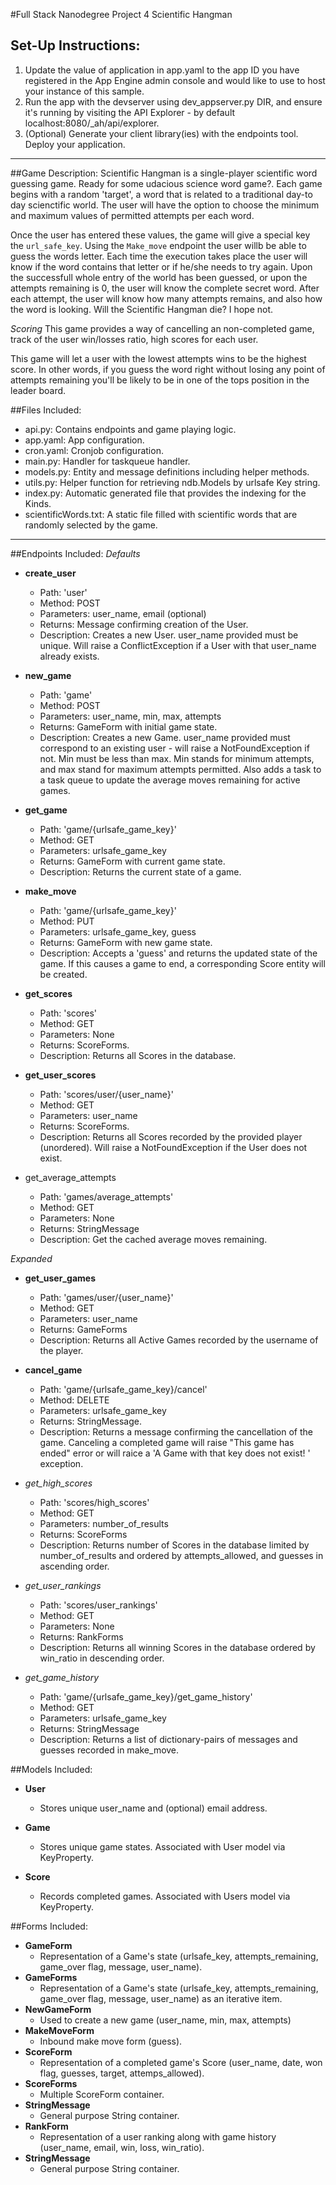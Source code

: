#Full Stack Nanodegree Project 4 Scientific Hangman

## Set-Up Instructions:
1.  Update the value of application in app.yaml to the app ID you have registered
 in the App Engine admin console and would like to use to host your instance of this sample.
1.  Run the app with the devserver using dev_appserver.py DIR, and ensure it's
 running by visiting the API Explorer - by default localhost:8080/_ah/api/explorer.
1.  (Optional) Generate your client library(ies) with the endpoints tool.
 Deploy your application.

 ---

##Game Description:
Scientific Hangman is a single-player scientific word guessing game. Ready for some udacious science word game?. Each game begins with a random 'target', a word that is related to a traditional day-to day scienctific world.  The user will have the option to choose the minimum and maximum values of permitted attempts per each word.

Once the user has entered these values, the game will give a special key the `url_safe_key`. Using the `Make_move` endpoint the user willb be able to guess the words letter. Each time the execution takes place the user will know if the word contains that letter or if he/she needs to try again. Upon the successfull whole entry of the world has been guessed, or upon the attempts remaining is 0, the user will know the complete secret word.  After each attempt, the user will know how many attempts remains, and also how the word is looking. Will the Scientific Hangman die? I hope not.

*Scoring*
This game provides a way of cancelling an non-completed game, track of the user win/losses ratio, high scores for each user.

This game will let a user with the lowest attempts wins to be the highest score. In other words, if you guess the word right without losing any point of attempts remaining you'll be likely to be in one of the tops position in the leader board.

##Files Included:
 - api.py: Contains endpoints and game playing logic.
 - app.yaml: App configuration.
 - cron.yaml: Cronjob configuration.
 - main.py: Handler for taskqueue handler.
 - models.py: Entity and message definitions including helper methods.
 - utils.py: Helper function for retrieving ndb.Models by urlsafe Key string.
 - index.py:  Automatic generated file that provides the indexing for the Kinds.
 - scientificWords.txt:  A static file filled with scientific words that are randomly selected by the game.

 ---
##Endpoints Included:
*Defaults*
 - **create_user**
    - Path: 'user'
    - Method: POST
    - Parameters: user_name, email (optional)
    - Returns: Message confirming creation of the User.
    - Description: Creates a new User. user_name provided must be unique. Will
    raise a ConflictException if a User with that user_name already exists.

 - **new_game**
    - Path: 'game'
    - Method: POST
    - Parameters: user_name, min, max, attempts
    - Returns: GameForm with initial game state.
    - Description: Creates a new Game. user_name provided must correspond to an
    existing user - will raise a NotFoundException if not. Min must be less than
    max. Min stands for minimum attempts, and max stand for maximum attempts permitted.
    Also adds a task to a task queue to update the average moves remaining
    for active games.

 - **get_game**
    - Path: 'game/{urlsafe_game_key}'
    - Method: GET
    - Parameters: urlsafe_game_key
    - Returns: GameForm with current game state.
    - Description: Returns the current state of a game.

 - **make_move**
    - Path: 'game/{urlsafe_game_key}'
    - Method: PUT
    - Parameters: urlsafe_game_key, guess
    - Returns: GameForm with new game state.
    - Description: Accepts a 'guess' and returns the updated state of the game.
    If this causes a game to end, a corresponding Score entity will be created.

 - **get_scores**
    - Path: 'scores'
    - Method: GET
    - Parameters: None
    - Returns: ScoreForms.
    - Description: Returns all Scores in the database.

 - **get_user_scores**
    - Path: 'scores/user/{user_name}'
    - Method: GET
    - Parameters: user_name
    - Returns: ScoreForms.
    - Description: Returns all Scores recorded by the provided player (unordered).
    Will raise a NotFoundException if the User does not exist.

 - get_average_attempts
    - Path: 'games/average_attempts'
    - Method: GET
    - Parameters: None
    - Returns: StringMessage
    - Description: Get the cached average moves remaining.

*Expanded*
 - **get_user_games**
    - Path: 'games/user/{user_name}'
    - Method: GET
    - Parameters: user_name
    - Returns: GameForms
    - Description: Returns all Active Games recorded by the username of the player.

 - **cancel_game**
    - Path: 'game/{urlsafe_game_key}/cancel'
    - Method: DELETE
    - Parameters: urlsafe_game_key
    - Returns: StringMessage.
    - Description: Returns a message confirming the cancellation of the game. Canceling a completed game will raise "This game has ended" error or will raice a 'A Game with that key does not exist! ' exception.

 - *get_high_scores*
    - Path: 'scores/high_scores'
    - Method: GET
    - Parameters: number_of_results
    - Returns: ScoreForms
    - Description: Returns number of Scores in the database limited by number_of_results and ordered by attempts_allowed, and guesses in ascending order.

 - *get_user_rankings*
    - Path: 'scores/user_rankings'
    - Method: GET
    - Parameters: None
    - Returns: RankForms
    - Description: Returns all winning Scores in the database ordered by win_ratio in descending order.

 - *get_game_history*
    - Path: 'game/{urlsafe_game_key}/get_game_history'
    - Method: GET
    - Parameters: urlsafe_game_key
    - Returns: StringMessage
    - Description: Returns a list of dictionary-pairs of messages and guesses recorded in make_move.


##Models Included:
 - **User**
    - Stores unique user_name and (optional) email address.

 - **Game**
    - Stores unique game states. Associated with User model via KeyProperty.

 - **Score**
    - Records completed games. Associated with Users model via KeyProperty.

##Forms Included:
 - **GameForm**
    - Representation of a Game's state (urlsafe_key, attempts_remaining,
    game_over flag, message, user_name).
 - **GameForms**
    - Representation of a Game's state (urlsafe_key, attempts_remaining,
    game_over flag, message, user_name) as an iterative item.
 - **NewGameForm**
    - Used to create a new game (user_name, min, max, attempts)
 - **MakeMoveForm**
    - Inbound make move form (guess).
 - **ScoreForm**
    - Representation of a completed game's Score (user_name, date, won flag,
    guesses, target, attemps_allowed).
 - **ScoreForms**
    - Multiple ScoreForm container.
 - **StringMessage**
    - General purpose String container.
 - **RankForm**
    - Representation of a user ranking along with game history (user_name, email, win, loss, win_ratio).
 - **StringMessage**
    - General purpose String container.